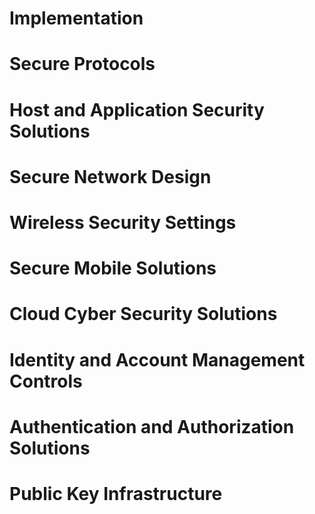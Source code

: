# **Implementation**

# Secure Protocols

# Host and Application Security Solutions

# Secure Network Design

# Wireless Security Settings

# Secure Mobile Solutions

# Cloud Cyber Security Solutions

# Identity and Account Management Controls

# Authentication and Authorization Solutions

# Public Key Infrastructure